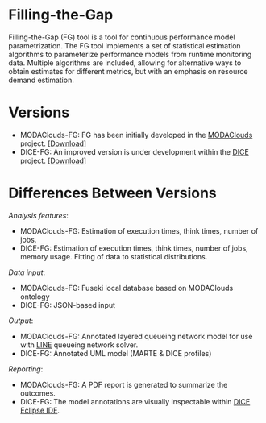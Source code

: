 # Filling-the-Gap

Filling-the-Gap (FG) tool is a tool for continuous performance model parametrization. The FG tool implements a set of statistical estimation algorithms to parameterize performance models from runtime monitoring data. Multiple algorithms are included, allowing for alternative ways to obtain estimates for different metrics, but with an emphasis on resource demand estimation. 

# Versions
* MODAClouds-FG: FG has been initially developed in the [MODAClouds](http://www.modaclouds.eu) project. [[Download](projects/modaclouds)]
* DICE-FG: An improved version is under development within the [DICE](http://www.dice-h2020.eu) project. [[Download](https://github.com/dice-project/DICE-Enhancement-FG)]

# Differences Between Versions

*Analysis features*:
* MODAClouds-FG: Estimation of execution times, think times, number of jobs. 
* DICE-FG: Estimation of execution times, think times, number of jobs, memory usage. Fitting of data to statistical distributions.

*Data input*:
* MODAClouds-FG: Fuseki local database based on MODAClouds ontology
* DICE-FG: JSON-based input

*Output*:
* MODAClouds-FG: Annotated layered queueing network model for use with [LINE](line-solver.sf.net) queueing network solver.
* DICE-FG: Annotated UML model (MARTE & DICE profiles) 

*Reporting*:
* MODAClouds-FG: A PDF report is generated to summarize the outcomes.
* DICE-FG: The model annotations are visually inspectable within [DICE Eclipse IDE](https://github.com/dice-project/DICE-Platform).
